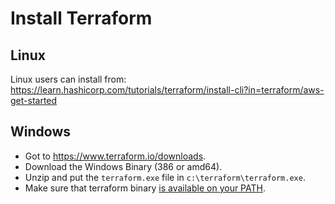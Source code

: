 # Install Terraform 

## Linux 

Linux users can install from: https://learn.hashicorp.com/tutorials/terraform/install-cli?in=terraform/aws-get-started

## Windows
- Got to https://www.terraform.io/downloads.
- Download the Windows Binary (386 or amd64).
- Unzip and put the `terraform.exe` file in `c:\terraform\terraform.exe`.
- Make sure that terraform binary [is available on your PATH](https://stackoverflow.com/questions/1618280/where-can-i-set-path-to-make-exe-on-windows).
